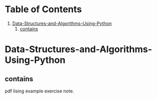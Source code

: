 
# Table of Contents

1.  [Data-Structures-and-Algorithms-Using-Python](#org2367a9d)
    1.  [contains](#orgb0da29f)


<a id="org2367a9d"></a>

# Data-Structures-and-Algorithms-Using-Python


<a id="orgb0da29f"></a>

## contains

pdf lising example exercise note.

